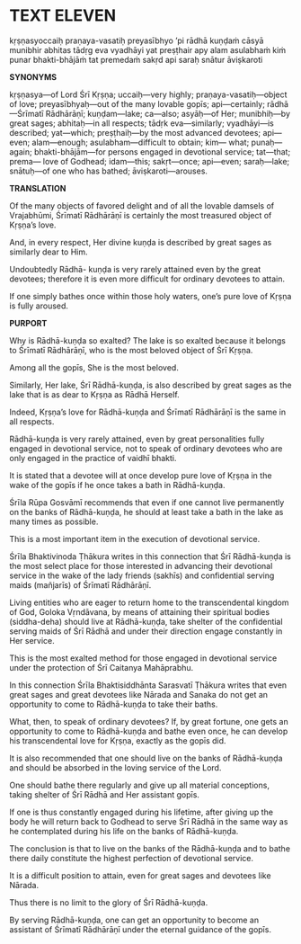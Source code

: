 # TEXT ELEVEN

kṛṣṇasyoccaiḥ praṇaya-vasatiḥ preyasībhyo ’pi rādhā kuṇḍaṁ cāsyā munibhir abhitas tādṛg eva vyadhāyi yat preṣṭhair apy alam asulabhaṁ kiṁ punar bhakti-bhājāṁ tat premedaṁ sakṛd api saraḥ snātur āviṣkaroti

**SYNONYMS**

kṛṣṇasya—of Lord Śrī Kṛṣṇa; uccaiḥ—very highly; praṇaya-vasatiḥ—object of love; preyasībhyaḥ—out of the many lovable gopīs; api—certainly; rādhā —Śrīmatī Rādhārāṇī; kuṇḍam—lake; ca—also; asyāḥ—of Her; munibhiḥ—by great sages; abhitaḥ—in all respects; tādṛk eva—similarly; vyadhāyi—is described; yat—which; preṣṭhaiḥ—by the most advanced devotees; api—even; alam—enough; asulabham—difficult to obtain; kim— what; punaḥ—again; bhakti-bhājām—for persons engaged in devotional service; tat—that; prema— love of Godhead; idam—this; sakṛt—once; api—even; saraḥ—lake; snātuḥ—of one who has bathed; āviṣkaroti—arouses.

**TRANSLATION**

Of the many objects of favored delight and of all the lovable damsels of Vrajabhūmi, Śrīmatī Rādhārāṇī is certainly the most treasured object of Kṛṣṇa’s love.

And, in every respect, Her divine kuṇḍa is described by great sages as similarly dear to Him.

Undoubtedly Rādhā- kuṇḍa is very rarely attained even by the great devotees; therefore it is even more difficult for ordinary devotees to attain.

If one simply bathes once within those holy waters, one’s pure love of Kṛṣṇa is fully aroused.

**PURPORT**

Why is Rādhā-kuṇḍa so exalted? The lake is so exalted because it belongs to Śrīmatī Rādhārāṇī, who is the most beloved object of Śrī Kṛṣṇa.

Among all the gopīs, She is the most beloved.

Similarly, Her lake, Śrī Rādhā-kuṇḍa, is also described by great sages as the lake that is as dear to Kṛṣṇa as Rādhā Herself.

Indeed, Kṛṣṇa’s love for Rādhā-kuṇḍa and Śrīmatī Rādhārāṇī is the same in all respects.

Rādhā-kuṇḍa is very rarely attained, even by great personalities fully engaged in devotional service, not to speak of ordinary devotees who are only engaged in the practice of vaidhī bhakti.

It is stated that a devotee will at once develop pure love of Kṛṣṇa in the wake of the gopīs if he once takes a bath in Rādhā-kuṇḍa.

Śrīla Rūpa Gosvāmī recommends that even if one cannot live permanently on the banks of Rādhā-kuṇḍa, he should at least take a bath in the lake as many times as possible.

This is a most important item in the execution of devotional service.

Śrīla Bhaktivinoda Ṭhākura writes in this connection that Śrī Rādhā-kuṇḍa is the most select place for those interested in advancing their devotional service in the wake of the lady friends (sakhīs) and confidential serving maids (mañjarīs) of Śrīmatī Rādhārāṇī.

Living entities who are eager to return home to the transcendental kingdom of God, Goloka Vṛndāvana, by means of attaining their spiritual bodies (siddha-deha) should live at Rādhā-kuṇḍa, take shelter of the confidential serving maids of Śrī Rādhā and under their direction engage constantly in Her service.

This is the most exalted method for those engaged in devotional service under the protection of Śrī Caitanya Mahāprabhu.

In this connection Śrīla Bhaktisiddhānta Sarasvatī Ṭhākura writes that even great sages and great devotees like Nārada and Sanaka do not get an opportunity to come to Rādhā-kuṇḍa to take their baths.

What, then, to speak of ordinary devotees? If, by great fortune, one gets an opportunity to come to Rādhā-kuṇḍa and bathe even once, he can develop his transcendental love for Kṛṣṇa, exactly as the gopīs did.

It is also recommended that one should live on the banks of Rādhā-kuṇḍa and should be absorbed in the loving service of the Lord.

One should bathe there regularly and give up all material conceptions, taking shelter of Śrī Rādhā and Her assistant gopīs.

If one is thus constantly engaged during his lifetime, after giving up the body he will return back to Godhead to serve Śrī Rādhā in the same way as he contemplated during his life on the banks of Rādhā-kuṇḍa.

The conclusion is that to live on the banks of the Rādhā-kuṇḍa and to bathe there daily constitute the highest perfection of devotional service.

It is a difficult position to attain, even for great sages and devotees like Nārada.

Thus there is no limit to the glory of Śrī Rādhā-kuṇḍa.

By serving Rādhā-kuṇḍa, one can get an opportunity to become an assistant of Śrīmatī Rādhārāṇī under the eternal guidance of the gopīs.

